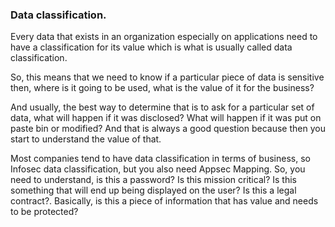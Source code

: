 ### Data classification.

Every data that exists in an organization especially on applications need to have a classification for its value which is what is usually called data classification.

So, this means that we need to know if a particular piece of data is sensitive then, where is it going to be used, what is the value of it for the business?

And usually, the best way to determine that is to ask for a particular set of data, what will happen if it was disclosed? What will happen if it was put on paste bin or modified? And that is always a good question because then you start to understand the value of that. 

Most companies tend to have data classification in terms of business, so Infosec data classification, but you also need Appsec Mapping. So, you need to understand, is this a password? Is this mission critical? Is this something that will end up being displayed on the user? Is this a legal contract?. Basically, is this a piece of information that has value and needs to be protected?
